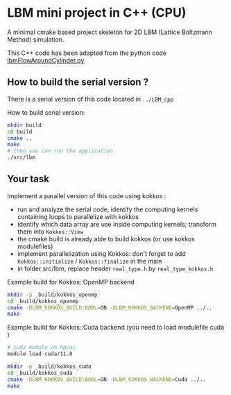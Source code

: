 # LBM mini project in C++ (CPU)

A minimal cmake based project skeleton for 2D LBM (Lattice Boltzmann Method) simulation.

This C++ code has been adapted from the python code [lbmFlowAroundCylinder.py](https://github.com/sidsriv/Simulation-and-modelling-of-natural-processes/blob/master/lbmFlowAroundCylinder.py)

## How to build the serial version ?

There is a serial version of this code located in `../LBM_cpp`

How to build serial version:
```bash
mkdir build
cd build
cmake ..
make
# then you can run the application
./src/lbm
```

## Your task

Implement a parallel version of this code using kokkos :

- run and analyze the serial code, identify the computing kernels containing loops to parallelize with kokkos
- identify which data array are use inside computing kernels; transform them into `Kokkos::View`
- the cmake build is already able to build kokkos (or use kokkos modulefiles)
- implement parallelization using Kokkos: don't forget to add `Kokkos::initialize` / `Kokkos::finalize` in the main
- in folder src/lbm, replace header `real_type.h` by `real_type_kokkos.h`


Example build for Kokkos::OpenMP backend

```bash
mkdir -p _build/kokkos_openmp
cd _build/kokkos_openmp
cmake -DLBM_KOKKOS_BUILD:BOOL=ON -DLBM_KOKKOS_BACKEND=OpenMP ../..
make
```

Example build for Kokkos::Cuda backend (you need to load modulefile cuda )

```bash
# cuda module on hpcai
module load cuda/11.8

mkdir -p _build/kokkos_cuda
cd _build/kokkos_cuda
cmake -DLBM_KOKKOS_BUILD:BOOL=ON -DLBM_KOKKOS_BACKEND=Cuda ../..
make
```
